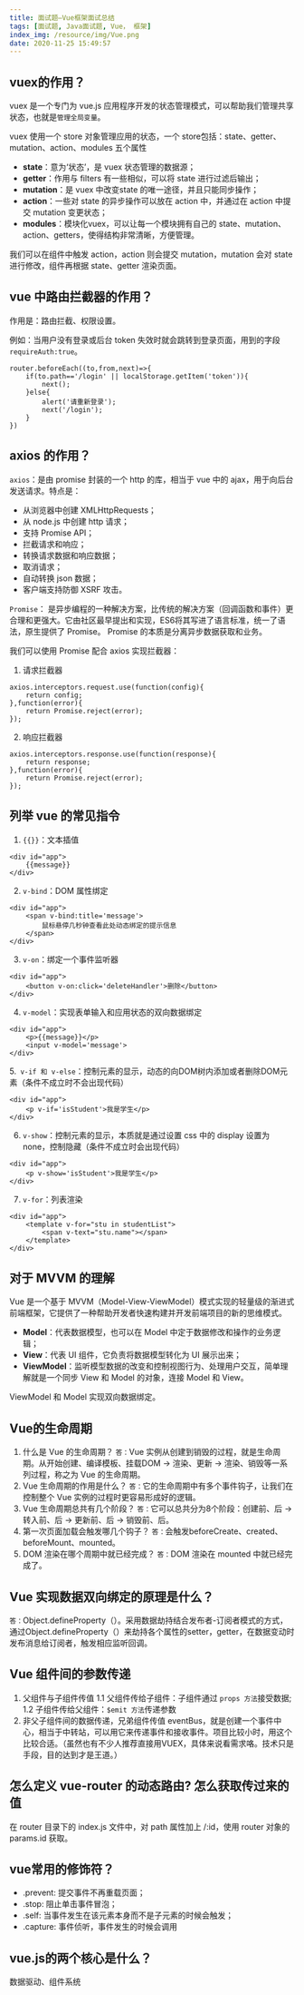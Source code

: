 ```yaml
---
title: 面试题—Vue框架面试总结
tags: [面试题, Java面试题, Vue， 框架]
index_img: /resource/img/Vue.png
date: 2020-11-25 15:49:57
---
```


## vuex的作用？
vuex 是一个专门为 vue.js 应用程序开发的状态管理模式，可以帮助我们管理共享状态，也就是`管理全局变量`。

vuex 使用一个 store 对象管理应用的状态，一个 store包括：state、getter、mutation、action、modules 五个属性
 - **state**：意为‘状态’，是 vuex 状态管理的数据源；
 - **getter**：作用与 filters 有一些相似，可以将 state 进行过滤后输出；
 - **mutation**：是 vuex 中改变state 的唯一途径，并且只能同步操作；
 - **action**：一些对 state 的异步操作可以放在 action 中，并通过在 action 中提交 mutation 变更状态；
 - **modules**：模块化vuex，可以让每一个模块拥有自己的 state、mutation、action、getters，使得结构非常清晰，方便管理。

我们可以在组件中触发 action，action 则会提交 mutation，mutation 会对 state 进行修改，组件再根据 state、getter 渲染页面。

## vue 中路由拦截器的作用？
作用是：路由拦截、权限设置。

例如：当用户没有登录或后台 token 失效时就会跳转到登录页面，用到的字段`requireAuth:true`。
```vue
router.beforeEach((to,from,next)=>{
    if(to.path=='/login' || localStorage.getItem('token')){
        next();
    }else{
        alert('请重新登录');
        next('/login');
    }
})
```

## axios 的作用？
`axios`：是由 promise 封装的一个 http 的库，相当于 vue 中的 ajax，用于向后台发送请求。特点是：
 - 从浏览器中创建 XMLHttpRequests；
 - 从 node.js 中创建 http 请求；
 - 支持 Promise API；
 - 拦截请求和响应；
 - 转换请求数据和响应数据；
 - 取消请求；
 - 自动转换 json 数据；
 - 客户端支持防御 XSRF 攻击。

`Promise`： 是异步编程的一种解决方案，比传统的解决方案（回调函数和事件）更合理和更强大。它由社区最早提出和实现，ES6将其写进了语言标准，统一了语法，原生提供了 Promise。
Promise 的本质是分离异步数据获取和业务。

我们可以使用 Promise 配合 axios 实现拦截器：
1. 请求拦截器
```vuejs
axios.interceptors.request.use(function(config){
    return config;
},function(error){
    return Promise.reject(error);
});
```
2. 响应拦截器
```vuejs
axios.interceptors.response.use(function(response){
    return response;
},function(error){
    return Promise.reject(error);
});
```

## 列举 vue 的常见指令
1. `{{}}`：文本插值
```vue
<div id="app">
    {{message}}
</div>
```
2. `v-bind`：DOM 属性绑定
```vue
<div id="app">
    <span v-bind:title='message'>
        鼠标悬停几秒钟查看此处动态绑定的提示信息
    </span>
</div>
```
3. `v-on`：绑定一个事件监听器
```vue
<div id="app">
    <button v-on:click='deleteHandler'>删除</button>
</div>
```
4. `v-model`：实现表单输入和应用状态的双向数据绑定
```vue
<div id="app">
    <p>{{message}}</p>
    <input v-model='message'>
</div>
```
5.` v-if 和 v-else`：控制元素的显示，动态的向DOM树内添加或者删除DOM元素（条件不成立时不会出现代码）
```vue
<div id="app">
    <p v-if='isStudent'>我是学生</p>
</div>
```
6. `v-show`：控制元素的显示，本质就是通过设置 css 中的 display 设置为 none，控制隐藏（条件不成立时会出现代码）
```vue
<div id="app">
    <p v-show='isStudent'>我是学生</p>
</div>
```
7. `v-for`：列表渲染
```vue
<div id="app">
    <template v-for="stu in studentList">
        <span v-text="stu.name"></span>
    </template>
</div>
```

## 对于 MVVM 的理解
Vue 是一个基于 MVVM（Model-View-ViewModel）模式实现的轻量级的渐进式前端框架，它提供了一种帮助开发者快速构建并开发前端项目的新的思维模式。
 - **Model**：代表数据模型，也可以在 Model 中定于数据修改和操作的业务逻辑；
 - **View**：代表 UI 组件，它负责将数据模型转化为 UI 展示出来；
 - **ViewModel**：监听模型数据的改变和控制视图行为、处理用户交互，简单理解就是一个同步 View 和 Model 的对象，连接 Model 和 View。

ViewModel 和 Model 实现双向数据绑定。

## Vue的生命周期
1. 什么是 Vue 的生命周期？
`答：`Vue 实例从创建到销毁的过程，就是生命周期。从开始创建、编译模板、挂载DOM &rarr; 渲染、更新 &rarr; 渲染、销毁等一系列过程，称之为 Vue 的生命周期。
2. Vue 生命周期的作用是什么？
`答：`它的生命周期中有多个事件钩子，让我们在控制整个 Vue 实例的过程时更容易形成好的逻辑。
3. Vue 生命周期总共有几个阶段？
`答：`它可以总共分为8个阶段：创建前、后 &rarr; 转入前、后 &rarr; 更新前、后 &rarr; 销毁前、后。
4. 第一次页面加载会触发哪几个钩子？
`答：`会触发beforeCreate、created、beforeMount、mounted。
5. DOM 渲染在哪个周期中就已经完成？
`答：`DOM 渲染在 mounted 中就已经完成了。

## Vue 实现数据双向绑定的原理是什么？
`答：`Object.defineProperty（）。采用数据劫持结合发布者-订阅者模式的方式，通过Object.defineProperty（）来劫持各个属性的setter，getter，在数据变动时发布消息给订阅者，触发相应监听回调。

## Vue 组件间的参数传递
1. 父组件与子组件传值
    1.1 父组件传给子组件：子组件通过 `props 方法`接受数据;
    1.2 子组件传给父组件：`$emit 方法`传递参数
2. 非父子组件间的数据传递，兄弟组件传值
eventBus，就是创建一个事件中心，相当于中转站，可以用它来传递事件和接收事件。项目比较小时，用这个比较合适。（虽然也有不少人推荐直接用VUEX，具体来说看需求咯。技术只是手段，目的达到才是王道。）

## 怎么定义 vue-router 的动态路由? 怎么获取传过来的值
在 router 目录下的 index.js 文件中，对 path 属性加上 /:id，使用 router 对象的 params.id 获取。

## vue常用的修饰符？
 - .prevent: 提交事件不再重载页面；
 - .stop: 阻止单击事件冒泡；
 - .self: 当事件发生在该元素本身而不是子元素的时候会触发；
 - .capture: 事件侦听，事件发生的时候会调用

## vue.js的两个核心是什么？
数据驱动、组件系统
